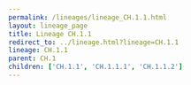 ```yaml
---
permalink: /lineages/lineage_CH.1.1.html
layout: lineage_page
title: Lineage CH.1.1
redirect_to: ../lineage.html?lineage=CH.1.1
lineage: CH.1.1
parent: CH.1
children: ['CH.1.1', 'CH.1.1.1', 'CH.1.1.2']
---
```

